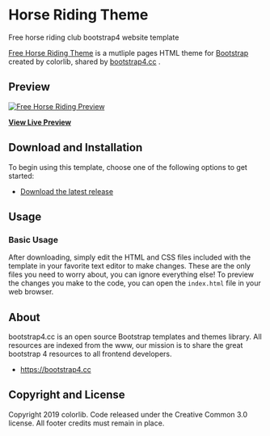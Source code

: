 # Horse Riding Theme
Free horse riding club bootstrap4 website template

[Free Horse Riding Theme](https://bootstrap4.cc/theme/free-horse-riding-club-theme/) is a mutliple pages HTML theme for [Bootstrap](http://getbootstrap.com/) created by colorlib, shared by [bootstrap4.cc](https://bootstrap4.cc) .

## Preview

[![Free Horse Riding Preview](http://bootstrap4.cc/wp-content/uploads/2019/06/horse-racing.png)](https://bootstrap4.cc/theme/free-horse-riding-club-theme/)

**[View Live Preview](https://bootstrap4.cc/theme/free-horse-riding-club-theme)**

## Download and Installation

To begin using this template, choose one of the following options to get started:
* [Download the latest release](https://bootstrap4.cc/theme/free-horse-riding-club-theme/)

## Usage

### Basic Usage

After downloading, simply edit the HTML and CSS files included with the template in your favorite text editor to make changes. These are the only files you need to worry about, you can ignore everything else! To preview the changes you make to the code, you can open the `index.html` file in your web browser.

## About

bootstrap4.cc is an open source Bootstrap templates and themes library.
All resources are indexed from the www, our mission is to share the great bootstrap 4 resources to all frontend developers.

* https://bootstrap4.cc

## Copyright and License

Copyright 2019 colorlib. Code released under the Creative Common 3.0 license.
All footer credits must remain in place.

